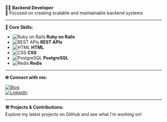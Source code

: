 👨‍💻 **Backend Developer**  
🎯 Focused on creating scalable and maintainable backend systems

---

**💼 Core Skills:**

- ![Ruby on Rails](https://img.shields.io/badge/Ruby_on_Rails-DD0031?style=flat-square&logo=ruby-on-rails&logoColor=white) **Ruby on Rails**
- ![REST APIs](https://img.shields.io/badge/REST_APIs-005571?style=flat-square&logo=api&logoColor=white) **REST APIs**
- ![HTML](https://img.shields.io/badge/HTML-E34F26?style=flat-square&logo=html5&logoColor=white) **HTML**
- ![CSS](https://img.shields.io/badge/CSS-1572B6?style=flat-square&logo=css3&logoColor=white) **CSS**
- ![PostgreSQL](https://img.shields.io/badge/PostgreSQL-336791?style=flat-square&logo=postgresql&logoColor=white) **PostgreSQL**
- ![Redis](https://img.shields.io/badge/Redis-DC382D?style=flat-square&logo=redis&logoColor=white) **Redis**

---

**🌐 Connect with me:**

[![Blog](https://img.shields.io/badge/Blog-red?style=flat-square&logo=dev.to&logoColor=white)](https://redatordev.onrender.com)  
[![LinkedIn](https://img.shields.io/badge/LinkedIn-blue?style=flat-square&logo=linkedin&logoColor=white)](https://www.linkedin.com/in/guilherme-ribeiro-035954320/)

---

**🛠️ Projects & Contributions:**  
Explore my latest projects on GitHub and see what I'm working on!


